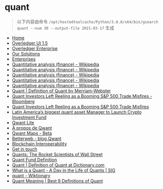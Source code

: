 
quant
=====


> 以下内容由命令 `/opt/hostedtoolcache/Python/3.8.8/x64/bin/gsearch quant --num 30 --output-file 2021-03-17` 生成

- [Home](https://www.quant.network/)
- [Overledger UI 1.5](https://developer.quant.network/)
- [Overledger Enterprise](https://www.quant.network/overledger-enterprise)
- [Our Solutions](https://www.quant.network/our-solutions)
- [Enterprises](https://www.quant.network/enterprise)
- [Quantitative analysis (finance) - Wikipedia](https://en.wikipedia.org/wiki/Quantitative_analysis_(finance))
- [Quantitative analysis (finance) - Wikipedia](https://en.wikipedia.org/wiki/Quantitative_analysis_(finance)#History)
- [Quantitative analysis (finance) - Wikipedia](https://en.wikipedia.org/wiki/Quantitative_analysis_(finance)#Education)
- [Quantitative analysis (finance) - Wikipedia](https://en.wikipedia.org/wiki/Quantitative_analysis_(finance)#Types)
- [Quantitative analysis (finance) - Wikipedia](https://en.wikipedia.org/wiki/Quantitative_analysis_(finance)#Mathematical_and_statistical_approaches)
- [Quant | Definition of Quant by Merriam-Webster](https://www.merriam-webster.com/dictionary/quant)
- [Quant Investors Left Reeling as a Booming S&P 500 Trade Misfires - Bloomberg](https://www.bloomberg.com/news/articles/2021-03-16/quant-investors-left-reeling-as-a-booming-s-p-500-trade-misfires)
- [Quant Investors Left Reeling as a Booming S&P 500 Trade Misfires](https://finance.yahoo.com/news/quant-investors-left-reeling-booming-125319066.html)
- [Latin America’s biggest quant asset Manager to Launch Crypto Investment Fund](https://coingape.com/latin-americas-biggest-quant-asset-manager-to-launch-crypto-investment-fund/)
- [Qwant Lite](https://www.qwant.com/?l=en)
- [À propos de Qwant](https://about.qwant.com/fr/)
- [Qwant Maps - Beta](https://www.qwant.com/maps)
- [Betterweb - blog Qwant](https://betterweb.qwant.com/)
- [Blockchain Interoperability](https://documents.worldbank.org/en/publication/documents-reports/documentdetail/373781615365676101/blockchain-interoperability)
- [Get in touch](https://www.quant.network/get-in-touch)
- [Quants: The Rocket Scientists of Wall Street](https://www.investopedia.com/articles/financialcareers/08/quants-quantitative-analyst.asp)
- [Quant Fund Definition](https://www.investopedia.com/terms/q/quantfund.asp)
- [Quant | Definition of Quant at Dictionary.com](https://www.dictionary.com/browse/quant)
- [What is a Quant - A Day in the Life of Quants | SIG](https://sig.com/team/meet-quant/)
- [quant - Wiktionary](https://en.wiktionary.org/wiki/quant)
- [Quant Meaning | Best 9 Definitions of Quant](https://www.yourdictionary.com/quant)
